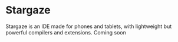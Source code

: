 # Stargaze
Stargaze is an IDE made for phones and tablets, with lightweight but powerful compilers and extensions. Coming soon
